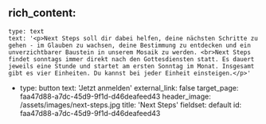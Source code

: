 rich_content:
  -
    type: text
    text: '<p>Next Steps soll dir dabei helfen, deine nächsten Schritte zu gehen - im Glauben zu wachsen, deine Bestimmung zu entdecken und ein unverzichtbarer Baustein in unserem Mosaik zu werden. <br>Next Steps findet sonntags immer direkt nach den Gottesdiensten statt. Es dauert jeweils eine Stunde und startet am ersten Sonntag im Monat. Insgesamt gibt es vier Einheiten. Du kannst bei jeder Einheit einsteigen.</p>'
  -
    type: button
    text: 'Jetzt anmelden'
    external_link: false
    target_page: faa47d88-a7dc-45d9-9f1d-d46deafeed43
header_image: /assets/images/next-steps.jpg
title: 'Next Steps'
fieldset: default
id: faa47d88-a7dc-45d9-9f1d-d46deafeed43
